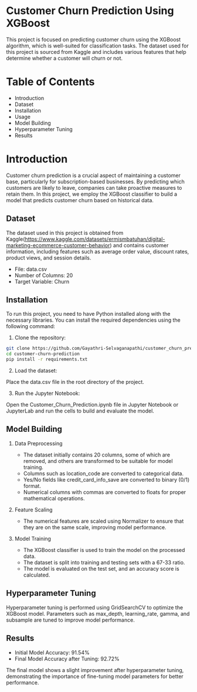 # Customer Churn Prediction Using XGBoost
This project is focused on predicting customer churn using the XGBoost algorithm, which is well-suited for classification tasks. The dataset used for this project is sourced from Kaggle and includes various features that help determine whether a customer will churn or not.

# Table of Contents
  * Introduction
  * Dataset
  * Installation
  * Usage
  * Model Building
  * Hyperparameter Tuning
  * Results

# Introduction
Customer churn prediction is a crucial aspect of maintaining a customer base, particularly for subscription-based businesses. By predicting which customers are likely to leave, companies can take proactive measures to retain them. In this project, we employ the XGBoost classifier to build a model that predicts customer churn based on historical data.

## Dataset
The dataset used in this project is obtained from Kaggle(https://www.kaggle.com/datasets/ermismbatuhan/digital-marketing-ecommerce-customer-behavior) and contains customer information, including features such as average order value, discount rates, product views, and session details.

   * File: data.csv
   * Number of Columns: 20
   * Target Variable: Churn

## Installation
To run this project, you need to have Python installed along with the necessary libraries. You can install the required dependencies using the following command:

1. Clone the repository:

```bash
git clone https://github.com/Gayathri-Selvaganapathi/customer_churn_prediction.git
cd customer-churn-prediction
pip install -r requirements.txt
```
2. Load the dataset:

Place the data.csv file in the root directory of the project.

3. Run the Jupyter Notebook:

Open the Customer_Churn_Prediction.ipynb file in Jupyter Notebook or JupyterLab and run the cells to build and evaluate the model.

## Model Building

1. Data Preprocessing
    * The dataset initially contains 20 columns, some of which are removed, and others are transformed to be suitable for model training.
    * Columns such as location_code are converted to categorical data.
    * Yes/No fields like credit_card_info_save are converted to binary (0/1) format.
    * Numerical columns with commas are converted to floats for proper mathematical operations.

2. Feature Scaling
    * The numerical features are scaled using Normalizer to ensure that they are on the same scale, improving model performance.

3. Model Training
    * The XGBoost classifier is used to train the model on the processed data.
    * The dataset is split into training and testing sets with a 67-33 ratio.
    * The model is evaluated on the test set, and an accuracy score is calculated.

## Hyperparameter Tuning
Hyperparameter tuning is performed using GridSearchCV to optimize the XGBoost model. Parameters such as max_depth, learning_rate, gamma, and subsample are tuned to improve model performance.

## Results
   * Initial Model Accuracy: 91.54%
   * Final Model Accuracy after Tuning: 92.72%

The final model shows a slight improvement after hyperparameter tuning, demonstrating the importance of fine-tuning model parameters for better performance.




